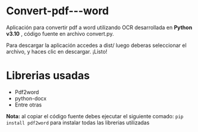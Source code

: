 # Convert-pdf---word
Aplicación para convertir pdf a word utilizando OCR desarrollada en  <strong>Python v3.10</strong> , código fuente en archivo convert.py.

Para descargar la aplicación accedes a dist/ luego deberas seleccionar el archivo, y haces clic en descargar. ¡Listo!

# Librerias usadas
<ul>
  <li>Pdf2word</li>
  <li>python-docx</li>
  <li>Entre otras</li>
</ul>

<strong>Nota:</strong> al copiar el código  fuente debes ejecutar el siguiente comado:
<code>pip install pdf2word</code> para instalar todas las librerias utilizadas 

